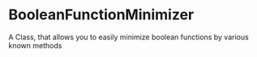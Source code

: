 # BooleanFunctionMinimizer
A Class, that allows you to easily minimize boolean functions by various known methods
